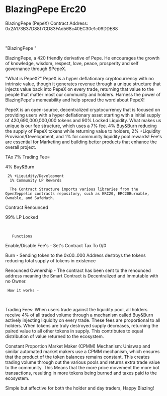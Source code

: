 # BlazingPepe Erc20
BlazingPepe (PepeX)
Contract Address: 0x2A173B37D88f7CD83FAd568c40EC30e1c09DDE88

​

"BlazingPepe "

BlazingPepe, a 420 friendly derivative of Pepe. He encourages the growth of knowledge, wisdom, respect, love, peace, prosperity and self governance through $PepeX.
 

"What is PepeX?"
PepeX is a hyper deflationary cryptocurrency with no intrinsic value, though it generates revenue through a unique structure that injects value back into PepeX on every trade, returning that value to the people that matter most our community and holders. Harness the power of BlazingPepe's memeability and help spread the word about PepeX!

PepeX is an open-source, decentralized cryptocurrency that is focused on providing users with a hyper deflationary asset starting with a initial supply of 420,690,000,000,000 tokens and 90% Locked Liquidity. What makes us unique is our fee structure, which uses a 7% fee.  4% Buy&Burn reducing the supply of PepeX tokens while returning value to holders, 2% +Liquidity Provision/Development, and 1% for community liquidity pool rewards! Fee's are essential for Marketing and building better products that enhance the overall project.

TAx
7% Trading Fee=

   4% Buy&Burn

     2% +Liquidity/Development
      1% Community LP Rewards

      The Contract Structure imports various libraries from the OpenZeppelin contracts repository, such as ERC20, ERC20Burnable, Ownable, and SafeMath.


Contract Renounced


99% LP Locked

​


       Functions
 

Enable/Disable Fee's - Set's Contract Tax To 0/0

Burn - Sending token to the 0x00..000 Address destroys the tokens reducing total supply of tokens in existence

Renounced Ownership - The contract has been sent to the renounced address meaning the Smart Contract is Decentralized and Immutable with no Owner.

 

     How it works - 

​​

Trading Fees: When users trade against the liquidity pool, all holders receive 4% of all traded volume through a mechanism called Buy&Burn actively injecting liquidity on every trade. These fees are proportional to all holders. When tokens are truly destroyed supply decreases, returning the paired value to all other tokens in supply. This contributes to equal distribution of value returned to the ecosystem.

Constant Proportion Market Maker (CPMM) Mechanism: Uniswap and similar automated market makers use a CPMM mechanism, which ensures that the product of the token balances remains constant. This creates trading volume through out the various pools and returns extra trade value to the community.
This Means that the more price movement the more bot transactions, resulting in more tokens being burned and taxes paid to the ecosystem. 

Simple but affective for both the holder and day traders, Happy Blazing!
